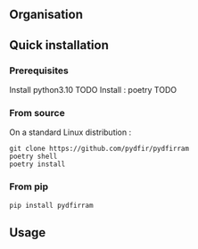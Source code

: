 ## Organisation


## Quick installation

### Prerequisites 
Install python3.10
TODO
Install : poetry 
TODO

### From source
On a standard Linux distribution :
```shell
git clone https://github.com/pydfir/pydfirram
poetry shell
poetry install
```
### From pip

```shell
pip install pydfirram
```
## Usage